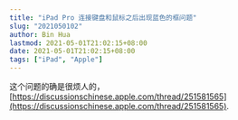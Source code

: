 ```yaml
---
title: "iPad Pro 连接键盘和鼠标之后出现蓝色的框问题"
slug: "2021050102"
author: Bin Hua
lastmod: 2021-05-01T21:02:15+08:00
date: 2021-05-01T21:02:15+08:00
tags: ["iPad", "Apple"]
---
```


这个问题的确是很烦人的，[https://discussionschinese.apple.com/thread/251581565](https://discussionschinese.apple.com/thread/251581565). 

